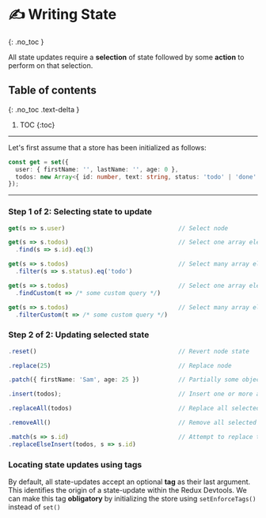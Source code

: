 # ✍️ Writing State
{: .no_toc }

All state updates require a **selection** of state followed by some **action** to perform on that selection.

## Table of contents
{: .no_toc .text-delta }

1. TOC
{:toc}

---

Let's first assume that a store has been initialized as follows:
```ts
const get = set({
  user: { firstName: '', lastName: '', age: 0 },
  todos: new Array<{ id: number, text: string, status: 'todo' | 'done' }>()
});
```
---

### Step 1 of 2: **Selecting state to update**
```ts
get(s => s.user)                                // Select node
```
```ts
get(s => s.todos)                               // Select one array element
  .find(s => s.id).eq(3)
```
```ts
get(s => s.todos)                               // Select many array elements
  .filter(s => s.status).eq('todo')
```
```ts
get(s => s.todos)                               // Select one array element using custom query
  .findCustom(t => /* some custom query */)  
```
```ts
get(s => s.todos)                               // Select many array elements using custom query
  .filterCustom(t => /* some custom query */)  
```

### Step 2 of 2: **Updating selected state**
```ts
.reset()                                        // Revert node state
```
```ts
.replace(25)                                    // Replace node
```
```ts
.patch({ firstName: 'Sam', age: 25 })           // Partially some object properties
```
```ts
.insert(todos);                                 // Insert one or more array elements
```
```ts
.replaceAll(todos)                              // Replace all selected array elements
```
```ts
.removeAll()                                    // Remove all selected array elements
```
```ts
.match(s => s.id)                               // Attempt to replace todo(s) matching id, else insert
.replaceElseInsert(todos, s => s.id)
```


### Locating state updates using **tags** ###
By default, all state-updates accept an optional **tag** as their last argument. This identifies the origin of a state-update within the Redux Devtools. We can make this tag **obligatory** by initializing the store using `setEnforceTags()` instead of `set()`
